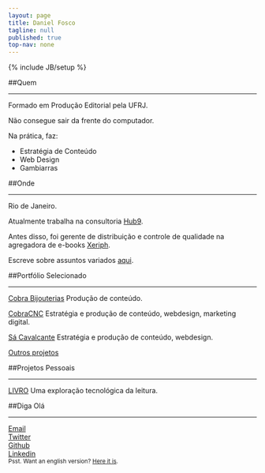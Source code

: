 ```yaml
---
layout: page
title: Daniel Fosco
tagline: null
published: true
top-nav: none
---
```


{% include JB/setup %}

##Quem

---

Formado em Produção Editorial pela UFRJ. 

Não consegue sair da frente do computador. 

Na prática, faz:

<ul>
    <li>Estratégia de Conteúdo</li>
    <li>Web Design</li>
    <li class="strike">Gambiarras</li>
</ul>

##Onde

---

Rio de Janeiro. 

Atualmente trabalha na consultoria [Hub9](https://www.facebook.com/hub9.co "Hub9 Facebook page").

Antes disso, foi gerente de distribuição e controle de qualidade na agregadora de <span class="nowrap">e-books</span> [Xeriph](http://www.xeriph.com.br "Xeriph Homepage").

Escreve sobre assuntos variados [aqui](/blog "Blog").

##Portfólio Selecionado

---

<p class="port"><a href="http://www.cobrabijouterias.com.br" alt="CobraBijouterias">Cobra Bijouterias</a> Produção de conteúdo.</p>

<p class="port"><a href="http://www.cobracnc.com.br" alt="CobraCNC">CobraCNC</a> Estratégia e produção de conteúdo, webdesign, marketing digital.</p>

<p class="port"><a href="http://sacavalcante.com.br/sitenovo/" alt=" Homepage Sá Cavalcante">Sá Cavalcante</a> Estratégia e produção de conteúdo, webdesign.</p>

<p><a href="http://www.linkedin.com/in/danielfosco" alt="LinkedIn Daniel Fosco">Outros projetos</a></p>


##Projetos Pessoais

---

<p class="port"><a href="/livro" title="LIVRO">LIVRO</a> Uma exploração tecnológica da leitura.</p>

##Diga Olá

---
<div class="icon"><a href="mailto:danielfosco@gmail.com"><span class="screen-reader-text">Email</span><i class="fa fa-envelope-o fa-2x"> </i></a></div>
<div class="icon"><a href="https://www.twitter.com/notdanielfosco"><span class="screen-reader-text">Twitter</span><i class="fa fa-twitter fa-2x"> </i></a></div>
<div class="icon"><a href="https://www.github.com/dfosco"><span class="screen-reader-text">Github</span><i class="fa fa-github-alt fa-2x"> </i></a></div>
<div class="icon"><a href="https://br.linkedin.com/in/danielfosco"><span class="screen-reader-text">Linkedin</span><i class="fa fa-linkedin fa-2x"> </i></a></div>

<div class="text-center" id="translate"><small>Psst. Want an english version? <a href="../" title="English Version">Here it is</a>.</small></div>
